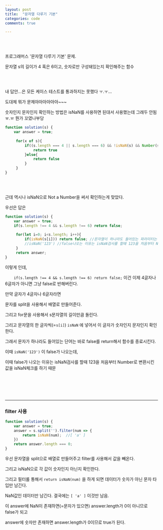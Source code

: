 ```yaml
---
layout: post
title:  "문자열 다루기 기본"
categories: code
comments: true

---
```




<br>

<br>

프로그래머스 '문자열 다루기 기본' 문제.

문자열 s의 길이가 4 혹은 6이고, 숫자로만 구성돼있는지 확인해주는 함수

<br>

<br>

내 답안...은 모든 케이스 테스트를 통과하지는 못했다 ㅜ.ㅜ...

도대체 뭐가 문제야아아아아아~~~

숫자인지 문자인지 확인하는 방법은 isNaN를 사용하면 된대서 사용했는데 그래두 안됨 ㅠ.ㅠ 뭔가 꼬였나부당

~~~js
function solution(s) {
    var answer = true;
    
     for(x of s){
         if((s.length === 4 || s.length === 6) && !isNaN(s) && Number(s) > 0 ){
             return true
         }else{
             return false
         }
     }  
}
~~~

<br>

<br>



근데 역시나 isNaN으로 Not a Number을 써서 확인하는게 맞았다.

우선은 답은 

~~~js
function solution(s) {
    var answer = true;
    if(s.length !== 4 && s.length !== 6) return false;
    
     for(let i=0; i<s.length; i++){
         if(isNaN(s[i])) return false; //문자열이 하나라도 들어있는 파라미터는 바로 Return 시킴으로서 함수 종료;
         //isNaN('123') //false나오는 이유는 isNaN검사를 할때 123을 처음부터 Number로 변환시킨값을 isNaN체크를 하기 때문
     }
     return answer;
}
~~~

이렇게 인데,

`    if(s.length !== 4 && s.length !== 6) return false;` 이건 이제 4글자나 6글자가 아니면 그냥 false로 반해버린다.

만약 글자가 4글자나 6글자라면

문자를 split을 사용해서 배열로 만들어준다.

그리고 for문을 사용해서 s문자열의 길이만큼 돌린다.

그리고 문자열의 한 글자씩(=`s[i]`) `isNaN` 에 넣어서 이 글자가 숫자인지 문자인지 확인한다.

그래서 문자가 하나라도 들어있는 단어는 바로 false를 return해서 함수를 종료시킨다.

이때 `isNaN('123')` 이 false가 나오는데,

이때 false가 나오는 이유는 isNaN검사를 할때 123을 처음부터 Number로 변환시킨값을 isNaN체크를 하기 때문

<br>

<br>

<br>

<br>

---

### filter 사용

~~~js
function solution(s) {
    var answer = true;
    answer = s.split('').filter(num => {
        return isNaN(num);	//[ 'a' ]
    })
    return answer.length === 0;
}
~~~

우선 문자열을 split으로 배열로 만들어주고 filter를 사용해서 값을 빼온다.

그리고 isNaN으로 각 값이 숫자인지 아닌지 확인한다.

그리고 필터롤 통해서 `return isNaN(num)` 을 하게 되면 데이터가 숫자가 아닌 문자 타입만 남긴다. 

NaN값인 데이터만 남긴다. 결국에는 `[ 'a' ]` 이것만 남음.

이 answer에 NaN이 존재하면(=문자가 있으면) answer.length가 0이 아니므로 false가 되고

answer에 숫자만 존재하면 answer.length가 0이므로 true가 된다.



<br>

<br>



<br>

<br>

 





 

